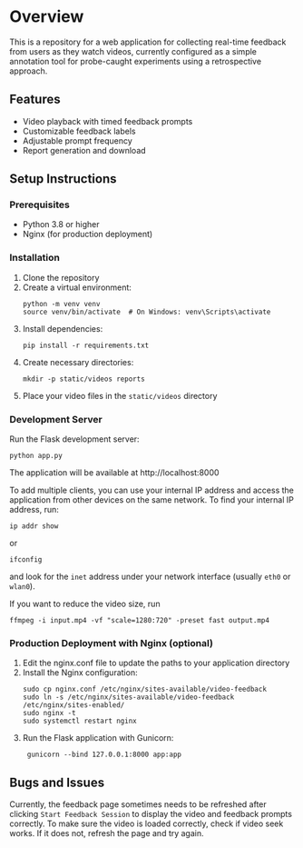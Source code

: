 # Overview

This is a repository for a web application for collecting real-time feedback from users as they watch videos,
currently configured as a simple annotation tool for probe-caught experiments using a retrospective approach. 

## Features

- Video playback with timed feedback prompts
- Customizable feedback labels
- Adjustable prompt frequency
- Report generation and download

## Setup Instructions

### Prerequisites

- Python 3.8 or higher
- Nginx (for production deployment)

### Installation

1. Clone the repository
2. Create a virtual environment:
   ```
   python -m venv venv
   source venv/bin/activate  # On Windows: venv\Scripts\activate
   ```
3. Install dependencies:
   ```
   pip install -r requirements.txt
   ```
4. Create necessary directories:
   ```
   mkdir -p static/videos reports
   ```
5. Place your video files in the `static/videos` directory

### Development Server

Run the Flask development server:
```
python app.py
```

The application will be available at http://localhost:8000

To add multiple clients, you can use your internal IP address and access the application from other devices on the same network. To find your internal IP address, run:
```
ip addr show
```
or
``` 
ifconfig
```
and look for the `inet` address under your network interface (usually `eth0` or `wlan0`).

If you want to reduce the video size, run

```
ffmpeg -i input.mp4 -vf "scale=1280:720" -preset fast output.mp4
```

### Production Deployment with Nginx (optional)

1. Edit the nginx.conf file to update the paths to your application directory
2. Install the Nginx configuration:
   ```
   sudo cp nginx.conf /etc/nginx/sites-available/video-feedback
   sudo ln -s /etc/nginx/sites-available/video-feedback /etc/nginx/sites-enabled/
   sudo nginx -t
   sudo systemctl restart nginx
   ```
3. Run the Flask application with Gunicorn:
   ```
    gunicorn --bind 127.0.0.1:8000 app:app
    ```

## Bugs and Issues
Currently, the feedback page sometimes needs to be refreshed after clicking `Start Feedback Session` to display the video and feedback prompts correctly. To make sure the video is loaded correctly, check if video seek works. If it does not, refresh the page and try again.
